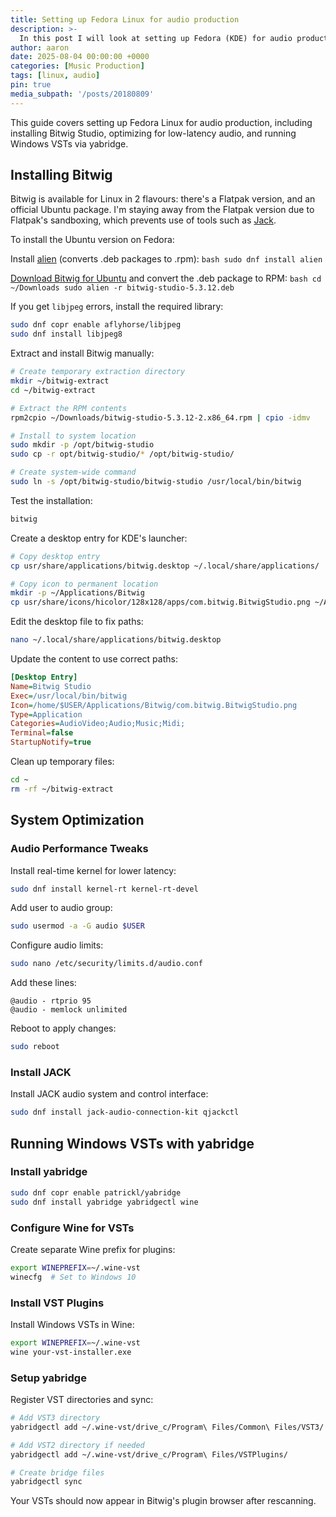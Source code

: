 ```yaml
---
title: Setting up Fedora Linux for audio production
description: >-
  In this post I will look at setting up Fedora (KDE) for audio production. I'll install Bitwig, and optimise the system for audio. I'll also look at running VSTs via yabridge. 
author: aaron
date: 2025-08-04 00:00:00 +0000
categories: [Music Production]
tags: [linux, audio]
pin: true
media_subpath: '/posts/20180809'
---
```


This guide covers setting up Fedora Linux for audio production, including installing Bitwig Studio, optimizing for low-latency audio, and running Windows VSTs via yabridge.

## Installing Bitwig

Bitwig is available for Linux in 2 flavours: there's a Flatpak version, and an official Ubuntu package. I'm staying away from the Flatpak version due to Flatpak's sandboxing, which prevents use of tools such as [Jack](https://jackaudio.org/).

To install the Ubuntu version on Fedora:

Install [alien](https://packages.fedoraproject.org/pkgs/alien/alien/#:~:text=Alien%20is%20a%20program%20that,package%20format%20and%20install%20it.) (converts .deb packages to .rpm):
    ```bash
    sudo dnf install alien
    ```
    
[Download Bitwig for Ubuntu](https://www.bitwig.com/download/) and convert the .deb package to RPM:
    ```bash
    cd ~/Downloads
    sudo alien -r bitwig-studio-5.3.12.deb
    ```

If you get `libjpeg` errors, install the required library:

```bash
sudo dnf copr enable aflyhorse/libjpeg 
sudo dnf install libjpeg8
```

Extract and install Bitwig manually:

```bash
# Create temporary extraction directory
mkdir ~/bitwig-extract
cd ~/bitwig-extract

# Extract the RPM contents
rpm2cpio ~/Downloads/bitwig-studio-5.3.12-2.x86_64.rpm | cpio -idmv

# Install to system location
sudo mkdir -p /opt/bitwig-studio
sudo cp -r opt/bitwig-studio/* /opt/bitwig-studio/

# Create system-wide command
sudo ln -s /opt/bitwig-studio/bitwig-studio /usr/local/bin/bitwig
```

Test the installation:

```bash
bitwig
```

Create a desktop entry for KDE's launcher:

```bash
# Copy desktop entry
cp usr/share/applications/bitwig.desktop ~/.local/share/applications/

# Copy icon to permanent location
mkdir -p ~/Applications/Bitwig
cp usr/share/icons/hicolor/128x128/apps/com.bitwig.BitwigStudio.png ~/Applications/Bitwig/
```

Edit the desktop file to fix paths:

```bash
nano ~/.local/share/applications/bitwig.desktop
```

Update the content to use correct paths:

```ini
[Desktop Entry]
Name=Bitwig Studio
Exec=/usr/local/bin/bitwig
Icon=/home/$USER/Applications/Bitwig/com.bitwig.BitwigStudio.png
Type=Application
Categories=AudioVideo;Audio;Music;Midi;
Terminal=false
StartupNotify=true
```

Clean up temporary files:

```bash
cd ~
rm -rf ~/bitwig-extract
```

## System Optimization

### Audio Performance Tweaks

Install real-time kernel for lower latency:

```bash
sudo dnf install kernel-rt kernel-rt-devel
```

Add user to audio group:

```bash
sudo usermod -a -G audio $USER
```

Configure audio limits:

```bash
sudo nano /etc/security/limits.d/audio.conf
```

Add these lines:

```
@audio - rtprio 95
@audio - memlock unlimited
```

Reboot to apply changes:

```bash
sudo reboot
```

### Install JACK

Install JACK audio system and control interface:

```bash
sudo dnf install jack-audio-connection-kit qjackctl
```

## Running Windows VSTs with yabridge

### Install yabridge

```bash
sudo dnf copr enable patrickl/yabridge
sudo dnf install yabridge yabridgectl wine
```

### Configure Wine for VSTs

Create separate Wine prefix for plugins:

```bash
export WINEPREFIX=~/.wine-vst
winecfg  # Set to Windows 10
```

### Install VST Plugins

Install Windows VSTs in Wine:

```bash
export WINEPREFIX=~/.wine-vst
wine your-vst-installer.exe
```

### Setup yabridge

Register VST directories and sync:

```bash
# Add VST3 directory
yabridgectl add ~/.wine-vst/drive_c/Program\ Files/Common\ Files/VST3/

# Add VST2 directory if needed
yabridgectl add ~/.wine-vst/drive_c/Program\ Files/VSTPlugins/

# Create bridge files
yabridgectl sync
```

Your VSTs should now appear in Bitwig's plugin browser after rescanning.
